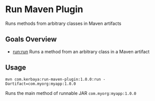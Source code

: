 # Run Maven Plugin
Runs methods from arbitrary classes in Maven artifacts

## Goals Overview
* [run:run](./run-mojo.html) Runs a method from an arbitrary class in a Maven artifact

## Usage
`mvn com.kerbaya:run-maven-plugin:1.0.0:run -Dartifact=com.myorg:myapp:1.0.0`

Runs the main method of runnable JAR `com.myorg:myapp:1.0.0`
